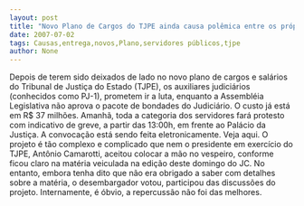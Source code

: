 ```yaml
---
layout: post
title: "Novo Plano de Cargos do TJPE ainda causa polêmica entre os próprios servidores"
date: 2007-07-02
tags: Causas,entrega,novos,Plano,servidores públicos,tjpe
author: None
---
```

Depois de terem sido deixados de lado no novo plano de cargos e sal&aacute;rios do Tribunal de Justi&ccedil;a do Estado (TJPE), os auxiliares judici&aacute;rios (conhecidos como PJ-1), prometem ir a luta, enquanto a Assembl&eacute;ia Legislativa n&atilde;o aprova o pacote de bondades do Judici&aacute;rio. O custo j&aacute; est&aacute; em R$ 37 milh&otilde;es.
Amanh&atilde;, toda a categoria dos servidores far&aacute; protesto com indicativo de greve, a partir das 13:00h, em frente ao Pal&aacute;cio da Justi&ccedil;a. A convoca&ccedil;&atilde;o est&aacute; sendo feita eletronicamente. Veja aqui.
O projeto &eacute; t&atilde;o complexo e complicado que nem o presidente em exerc&iacute;cio do TJPE, Ant&ocirc;nio Camarotti, aceitou colocar a m&atilde;o no vespeiro, conforme ficou claro na mat&eacute;ria veiculada na edi&ccedil;&atilde;o deste domingo do JC. 
No entanto, embora tenha dito que n&atilde;o era obrigado a saber com detalhes sobre a mat&eacute;ria, o desembargador votou, participou das discuss&otilde;es do projeto. Internamente, &eacute; &oacute;bvio, a repercuss&atilde;o n&atilde;o foi das melhores. 